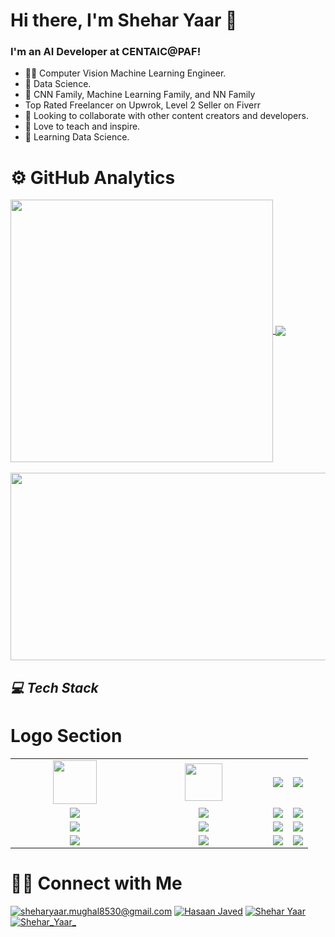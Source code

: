 # Hi there, I'm Shehar Yaar 👋

### I'm an AI Developer at CENTAIC@PAF!

* 👨‍💻 Computer Vision Machine Learning Engineer.
* 🌱 Data Science.
* 🤖 CNN Family, Machine Learning Family, and NN Family
* Top Rated Freelancer on Upwrok, Level 2 Seller on Fiverr
* 👯 Looking to collaborate with other content creators and developers.
* 📢 Love to teach and inspire.
* 🔭 Learning Data Science.


# ⚙️ GitHub Analytics


<a href="https://github.com/SHEHARYAAR-coder">
  <img align="Center" width="420" src="https://github-readme-stats.vercel.app/api?username=SHEHARYAAR-coder&show_icons=true&theme=algolia" />
</a>

<a href="https://github.com/SHEHARYAAR-coder">
  <img align="Center" src="https://github-readme-stats.vercel.app/api/top-langs/?username=SHEHARYAAR-coder&layout=compact&theme=algolia&langs_count=10&https://github.com/anuraghazra/github-readme-stats" />
</a>

<br>
</br>

<a href="https://github.com/SHEHARYAAR-coder">
  <img height="300" width="780" align="Center" src="https://github-readme-streak-stats.herokuapp.com/?user=SHEHARYAAR-coder&theme=algolia&https://github.com/DenverCoder1/github-readme-streak-stats" />
</a>

<h2><i>💻 Tech Stack</i></h2>

# Logo Section
<table width="100">
  <tr>
      <td align='center' width="190">
          <img src="https://upload.wikimedia.org/wikipedia/commons/3/31/Python-logo.png" width="70">
      </td>
      <td align='center' width="190">
          <img src="https://github.com/abranhe/programming-languages-logos/blob/master/src/javascript/javascript.svg" width="60">
      </td>
      <td align='center'>
          <img src="https://i.pinimg.com/originals/f0/db/f5/f0dbf54f437965521e9aa5d6da2cf6c6.png">
      </td>
           <td align='center'>
          <img src="https://www.wi6labs.com/wp-content/uploads/2019/12/Machine-learning-logo-1.png">
      </td>
      
  </tr>
  <tr>
      <td align='center' width="190">
          <img src="https://miro.medium.com/v2/resize:fit:1200/1*HMCIHPssGii0Zk1CfLTrVA.png">
      </td>
      <td align='center' width="190">
          <img src="https://miro.medium.com/v2/resize:fit:828/format:webp/1*4br4WmxNo0jkcsY796jGDQ.jpeg">
      </td>
        <td align='center'>
          <img src="https://www.pngitem.com/pimgs/m/32-324790_keras-python-hd-png-download.png">
      </td>
        <td align='center'>
          <img src="https://upload.wikimedia.org/wikipedia/commons/thumb/0/05/Scikit_learn_logo_small.svg/2560px-Scikit_learn_logo_small.svg.png">
      </td>
  </tr>
  <tr>
      <td align='center'>
          <img src="https://upload.wikimedia.org/wikipedia/commons/thumb/3/31/NumPy_logo_2020.svg/1280px-NumPy_logo_2020.svg.png">
      </td>
        <td align='center'>
          <img src="https://miro.medium.com/v2/resize:fit:860/1*Zg5iaVHIYyrS6oBmBRFmSw.png" >
        </td>
        <td align='center'>
          <img src="https://asset.brandfetch.io/idbyoKq4tZ/id0B3_53hD.png">
      </td>
      <td align='center'>
          <img src="https://editor.analyticsvidhya.com/uploads/94839seaborn.PNG" >
      </td>
  </tr>
   <tr>
      <td align='center'>
          <img src="https://res-academy.cache.wpscdn.com/images/seo_posts/20230922/ffd9956cc0e32627ee12f3ae7016c64b.png">
      </td>
        <td align='center'>
          <img src="https://encrypted-tbn0.gstatic.com/images?q=tbn:ANd9GcSrVwOzVey6XcMevohRDman3xgDFw91v8qZfw&s" >
        </td>
        <td align='center'>
          <img src="https://miro.medium.com/v2/resize:fit:600/1*W02WEmR0_JeJXfLWN2zHwQ.png">
      </td>
      <td align='center'>
          <img src="https://miro.medium.com/v2/resize:fit:438/1*0G5zu7CnXdMT9pGbYUTQLQ.png" >
      </td>
  </tr>
</table>

# 🤝🏻 Connect with Me

<a href="mailto:sheharyaar.mughal8530@gmail.com">![sheharyaar.mughal8530@gmail.com](https://img.shields.io/badge/Gmail-D14836?style=for-the-badge&logo=gmail&logoColor=white)</a>
<a href="[https://www.linkedin.com/in/hassan-javed-4b9930168](https://www.linkedin.com/in/shehar-yaar/)">![Hasaan Javed](https://img.shields.io/badge/LinkedIn-0077B5?style=for-the-badge&logo=linkedin&logoColor=white)</a>
<a href="https://www.facebook.com/sheharyaar.mughal">![Shehar Yaar](https://img.shields.io/badge/Facebook-1877F2?style=for-the-badge&logo=facebook&logoColor=white)</a>
<a href="https://www.instagram.com/shehar_yaar_/">![Shehar_Yaar_](https://img.shields.io/badge/Instagram-E4405F?style=for-the-badge&logo=instagram&logoColor=white)</a>
